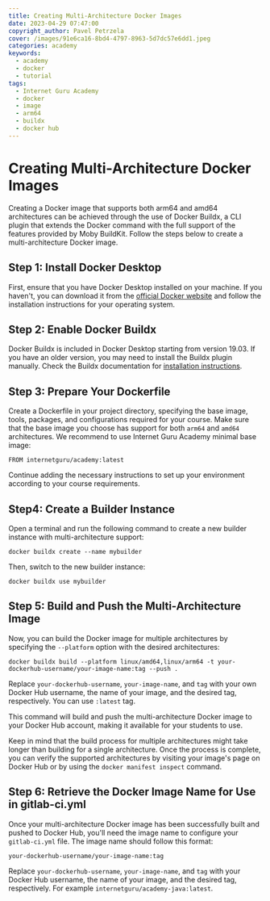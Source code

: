 ```yaml
---
title: Creating Multi-Architecture Docker Images
date: 2023-04-29 07:47:00
copyright_author: Pavel Petrzela
cover: /images/91e6ca16-8bd4-4797-8963-5d7dc57e6dd1.jpeg
categories: academy
keywords:
  - academy
  - docker
  - tutorial
tags:
  - Internet Guru Academy
  - docker
  - image
  - arm64
  - buildx
  - docker hub
---
```


# Creating Multi-Architecture Docker Images

Creating a Docker image that supports both arm64 and amd64 architectures can be achieved through the use of Docker Buildx, a CLI plugin that extends the Docker command with the full support of the features provided by Moby BuildKit. Follow the steps below to create a multi-architecture Docker image.

## Step 1: Install Docker Desktop

First, ensure that you have Docker Desktop installed on your machine. If you haven't, you can download it from the [official Docker website](https://www.docker.com/products/docker-desktop/) and follow the installation instructions for your operating system.

## Step 2: Enable Docker Buildx

Docker Buildx is included in Docker Desktop starting from version 19.03. If you have an older version, you may need to install the Buildx plugin manually. Check the Buildx documentation for [installation instructions](https://github.com/docker/buildx#installing).

## Step 3: Prepare Your Dockerfile

Create a Dockerfile in your project directory, specifying the base image, tools, packages, and configurations required for your course. Make sure that the base image you choose has support for both `arm64` and `amd64` architectures. We recommend to use Internet Guru Academy minimal base image:

```
FROM internetguru/academy:latest
```

Continue adding the necessary instructions to set up your environment according to your course requirements.

## Step4: Create a Builder Instance

Open a terminal and run the following command to create a new builder instance with multi-architecture support:

```
docker buildx create --name mybuilder
```

Then, switch to the new builder instance:

```
docker buildx use mybuilder
```

## Step 5: Build and Push the Multi-Architecture Image

Now, you can build the Docker image for multiple architectures by specifying the `--platform` option with the desired architectures:

```
docker buildx build --platform linux/amd64,linux/arm64 -t your-dockerhub-username/your-image-name:tag --push .
```

Replace `your-dockerhub-username`, `your-image-name`, and `tag` with your own Docker Hub username, the name of your image, and the desired tag, respectively. You can use `:latest` tag.

This command will build and push the multi-architecture Docker image to your Docker Hub account, making it available for your students to use.

Keep in mind that the build process for multiple architectures might take longer than building for a single architecture. Once the process is complete, you can verify the supported architectures by visiting your image's page on Docker Hub or by using the `docker manifest inspect` command.

## Step 6: Retrieve the Docker Image Name for Use in gitlab-ci.yml

Once your multi-architecture Docker image has been successfully built and pushed to Docker Hub, you'll need the image name to configure your `gitlab-ci.yml` file. The image name should follow this format:

```
your-dockerhub-username/your-image-name:tag
```

Replace `your-dockerhub-username`, `your-image-name`, and `tag` with your Docker Hub username, the name of your image, and the desired tag, respectively. For example `internetguru/academy-java:latest`.

